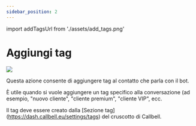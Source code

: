 ```yaml
---
sidebar_position: 2
---
```


import addTagsUrl from './assets/add_tags.png'

# Aggiungi tag

<img src={addTagsUrl} width={180} />

Questa azione consente di aggiungere tag al contatto che parla con il bot.

È utile quando si vuole aggiungere un tag specifico alla conversazione (ad esempio, "nuovo cliente", "cliente premium", "cliente VIP", ecc.

Il tag deve essere creato dalla [Sezione tag] (https://dash.callbell.eu/settings/tags) del cruscotto di Callbell.